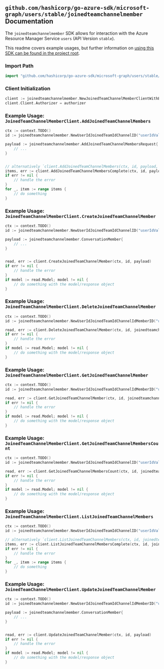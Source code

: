 
## `github.com/hashicorp/go-azure-sdk/microsoft-graph/users/stable/joinedteamchannelmember` Documentation

The `joinedteamchannelmember` SDK allows for interaction with the Azure Resource Manager Service `users` (API Version `stable`).

This readme covers example usages, but further information on [using this SDK can be found in the project root](https://github.com/hashicorp/go-azure-sdk/tree/main/docs).

### Import Path

```go
import "github.com/hashicorp/go-azure-sdk/microsoft-graph/users/stable/joinedteamchannelmember"
```


### Client Initialization

```go
client := joinedteamchannelmember.NewJoinedTeamChannelMemberClientWithBaseURI("https://management.azure.com")
client.Client.Authorizer = authorizer
```


### Example Usage: `JoinedTeamChannelMemberClient.AddJoinedTeamChannelMembers`

```go
ctx := context.TODO()
id := joinedteamchannelmember.NewUserIdJoinedTeamIdChannelID("userIdValue", "teamIdValue", "channelIdValue")

payload := joinedteamchannelmember.AddJoinedTeamChannelMembersRequest{
	// ...
}


// alternatively `client.AddJoinedTeamChannelMembers(ctx, id, payload, joinedteamchannelmember.DefaultAddJoinedTeamChannelMembersOperationOptions())` can be used to do batched pagination
items, err := client.AddJoinedTeamChannelMembersComplete(ctx, id, payload, joinedteamchannelmember.DefaultAddJoinedTeamChannelMembersOperationOptions())
if err != nil {
	// handle the error
}
for _, item := range items {
	// do something
}
```


### Example Usage: `JoinedTeamChannelMemberClient.CreateJoinedTeamChannelMember`

```go
ctx := context.TODO()
id := joinedteamchannelmember.NewUserIdJoinedTeamIdChannelID("userIdValue", "teamIdValue", "channelIdValue")

payload := joinedteamchannelmember.ConversationMember{
	// ...
}


read, err := client.CreateJoinedTeamChannelMember(ctx, id, payload)
if err != nil {
	// handle the error
}
if model := read.Model; model != nil {
	// do something with the model/response object
}
```


### Example Usage: `JoinedTeamChannelMemberClient.DeleteJoinedTeamChannelMember`

```go
ctx := context.TODO()
id := joinedteamchannelmember.NewUserIdJoinedTeamIdChannelIdMemberID("userIdValue", "teamIdValue", "channelIdValue", "conversationMemberIdValue")

read, err := client.DeleteJoinedTeamChannelMember(ctx, id, joinedteamchannelmember.DefaultDeleteJoinedTeamChannelMemberOperationOptions())
if err != nil {
	// handle the error
}
if model := read.Model; model != nil {
	// do something with the model/response object
}
```


### Example Usage: `JoinedTeamChannelMemberClient.GetJoinedTeamChannelMember`

```go
ctx := context.TODO()
id := joinedteamchannelmember.NewUserIdJoinedTeamIdChannelIdMemberID("userIdValue", "teamIdValue", "channelIdValue", "conversationMemberIdValue")

read, err := client.GetJoinedTeamChannelMember(ctx, id, joinedteamchannelmember.DefaultGetJoinedTeamChannelMemberOperationOptions())
if err != nil {
	// handle the error
}
if model := read.Model; model != nil {
	// do something with the model/response object
}
```


### Example Usage: `JoinedTeamChannelMemberClient.GetJoinedTeamChannelMembersCount`

```go
ctx := context.TODO()
id := joinedteamchannelmember.NewUserIdJoinedTeamIdChannelID("userIdValue", "teamIdValue", "channelIdValue")

read, err := client.GetJoinedTeamChannelMembersCount(ctx, id, joinedteamchannelmember.DefaultGetJoinedTeamChannelMembersCountOperationOptions())
if err != nil {
	// handle the error
}
if model := read.Model; model != nil {
	// do something with the model/response object
}
```


### Example Usage: `JoinedTeamChannelMemberClient.ListJoinedTeamChannelMembers`

```go
ctx := context.TODO()
id := joinedteamchannelmember.NewUserIdJoinedTeamIdChannelID("userIdValue", "teamIdValue", "channelIdValue")

// alternatively `client.ListJoinedTeamChannelMembers(ctx, id, joinedteamchannelmember.DefaultListJoinedTeamChannelMembersOperationOptions())` can be used to do batched pagination
items, err := client.ListJoinedTeamChannelMembersComplete(ctx, id, joinedteamchannelmember.DefaultListJoinedTeamChannelMembersOperationOptions())
if err != nil {
	// handle the error
}
for _, item := range items {
	// do something
}
```


### Example Usage: `JoinedTeamChannelMemberClient.UpdateJoinedTeamChannelMember`

```go
ctx := context.TODO()
id := joinedteamchannelmember.NewUserIdJoinedTeamIdChannelIdMemberID("userIdValue", "teamIdValue", "channelIdValue", "conversationMemberIdValue")

payload := joinedteamchannelmember.ConversationMember{
	// ...
}


read, err := client.UpdateJoinedTeamChannelMember(ctx, id, payload)
if err != nil {
	// handle the error
}
if model := read.Model; model != nil {
	// do something with the model/response object
}
```
